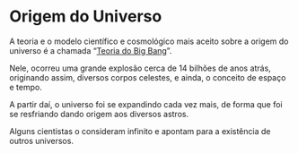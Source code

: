 # Origem do Universo

A teoria e o modelo científico e cosmológico mais aceito sobre a origem do universo é a chamada “[Teoria do Big Bang](https://www.todamateria.com.br/teoria-do-big-bang/)”.

Nele, ocorreu uma grande explosão cerca de 14 bilhões de anos atrás, originando assim, diversos corpos celestes, e ainda, o conceito de espaço e tempo.

A partir daí, o universo foi se expandindo cada vez mais, de forma que foi se resfriando dando origem aos diversos astros.

Alguns cientistas o consideram infinito e apontam para a existência de outros universos.
